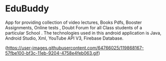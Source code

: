 # EduBuddy
App for providing collection of video lectures, Books Pdfs, Booster Assignments, Online tests , Doubt Forum  for all Class students of a particular School .
The technologies used in this android application is Java, Android Studio, Xml, YouTube API V3, Firebase Database.



(https://user-images.githubusercontent.com/64766025/119868167-57fbe100-bf3c-11eb-9204-4758e4feb063.gif)




